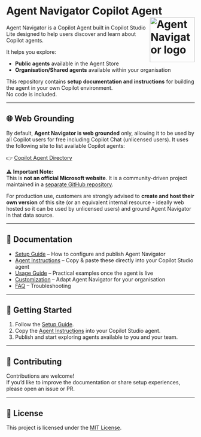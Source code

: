 # Agent Navigator Copilot Agent <img align="right" src="assets/agent-navigator-logo.png" alt="Agent Navigator logo" width="120">
Agent Navigator is a Copilot Agent built in Copilot Studio Lite designed to help users discover and learn about Copilot agents.  

It helps you explore:
- **Public agents** available in the Agent Store
- **Organisation/Shared agents** available within your organisation

This repository contains **setup documentation and instructions** for building the agent in your own Copilot environment.  
No code is included.

---

## 🌐 Web Grounding

By default, **Agent Navigator is web grounded** only, allowing it to be used by all Copilot users for free including Copilot Chat (unlicensed users). 
It uses the following site to list available Copilot agents:

👉 [Copilot Agent Directory](https://agentdirectory.sharepointalex.uk/index.html)

⚠️ **Important Note:**  
This is **not an official Microsoft website**. It is a community-driven project maintained in a [separate GitHub repository](https://github.com/alexc-msft/copilot-agent-directory).  

For production use, customers are strongly advised to **create and host their own version** of this site (or an equivalent internal resource - ideally web hosted so it can be used by unlicensed users) and ground Agent Navigator in that data source.

---

## 📖 Documentation

- [Setup Guide](docs/setup.md) – How to configure and publish Agent Navigator
- [Agent Instructions](docs/instructions.md) – Copy & paste these directly into your Copilot Studio agent
- [Usage Guide](docs/usage.md) – Practical examples once the agent is live
- [Customization](docs/customization.md) – Adapt Agent Navigator for your organisation
- [FAQ](docs/faq.md) – Troubleshooting

---

## 🚀 Getting Started

1. Follow the [Setup Guide](docs/setup.md).
2. Copy the [Agent Instructions](docs/instructions.md) into your Copilot Studio agent.
3. Publish and start exploring agents available to you and your team.

---

## 🤝 Contributing

Contributions are welcome!  
If you’d like to improve the documentation or share setup experiences, please open an issue or PR.

---

## 📜 License

This project is licensed under the [MIT License](LICENSE).

